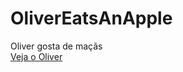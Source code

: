 # OliverEatsAnApple
Oliver gosta de maçãs <br>
[Veja o Oliver](https://doggrush.github.io/OliverEatsAnApple/pagina.html)

